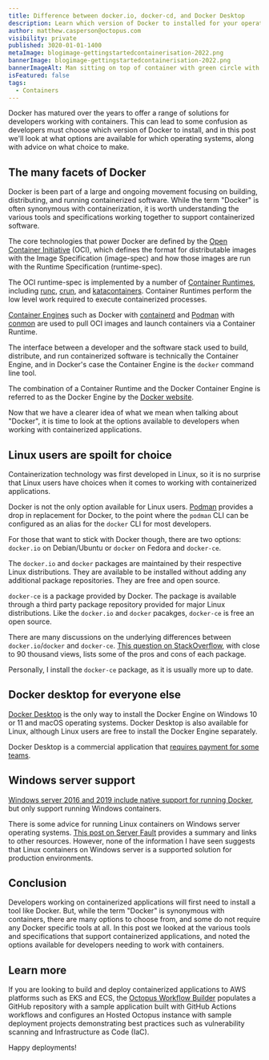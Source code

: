 ```yaml
---
title: Difference between docker.io, docker-cd, and Docker Desktop
description: Learn which version of Docker to installed for your operating system
author: matthew.casperson@octopus.com
visibility: private
published: 3020-01-01-1400
metaImage: blogimage-gettingstartedcontainerisation-2022.png
bannerImage: blogimage-gettingstartedcontainerisation-2022.png
bannerImageAlt: Man sitting on top of container with green circle with a power up icon
isFeatured: false
tags: 
  - Containers
---
```


Docker has matured over the years to offer a range of solutions for developers working with containers. This can lead to some confusion as developers must choose which version of Docker to install, and in this post we'll look at what options are available for which operating systems, along with advice on what choice to make.

## The many facets of Docker

Docker is been part of a large and ongoing movement focusing on building, distributing, and running containerized software. While the term "Docker" is often synonymous with containerization, it is worth understanding the various tools and specifications working together to support containerized software.

The core technologies that power Docker are defined by the [Open Container Initiative](https://opencontainers.org/) (OCI), which defines the format for distributable images with the Image Specification (image-spec) and how those images are run with the Runtime Specification (runtime-spec).

The OCI runtime-spec is implemented by a number of [Container Runtimes](https://developers.redhat.com/blog/2018/02/22/container-terminology-practical-introduction#container_engine), including [runc](https://github.com/opencontainers/runc), [crun](https://github.com/containers/crun), and [katacontainers](https://github.com/kata-containers/kata-containers). Container Runtimes perform the low level work required to execute containerized processes.

[Container Engines](https://developers.redhat.com/blog/2018/02/22/container-terminology-practical-introduction#container_engine) such as Docker with [containerd](https://containerd.io/) and [Podman](https://docs.podman.io/en/latest) with [conmon](https://github.com/containers/conmon) are used to pull OCI images and launch containers via a Container Runtime.

The interface between a developer and the software stack used to build, distribute, and run containerized software is technically the Container Engine, and in Docker's case the Container Engine is the `docker` command line tool.

The combination of a Container Runtime and the Docker Container Engine is referred to as the Docker Engine by the [Docker website](https://docs.docker.com/engine/).

Now that we have a clearer idea of what we mean when talking about "Docker", it is time to look at the options available to developers when working with containerized applications.

## Linux users are spoilt for choice

Containerization technology was first developed in Linux, so it is no surprise that Linux users have choices when it comes to working with containerized applications. 

Docker is not the only option available for Linux users. [Podman](https://docs.podman.io/en/latest/#) provides a drop in replacement for Docker, to the point where the `podman` CLI can be configured as an alias for the `docker` CLI for most developers.

For those that want to stick with Docker though, there are two options: `docker.io` on Debian/Ubuntu or `docker` on Fedora and `docker-ce`.

The `docker.io` and `docker` packages are maintained by their respective Linux distributions. They are available to be installed without adding any additional package repositories. They are free and open source.

`docker-ce` is a package provided by Docker. The package is available through a third party package repository provided for major Linux distributions. Like the `docker.io` and `docker` pacakges, `docker-ce` is free an open source.

There are many discussions on the underlying differences between `docker.io`/`docker` and `docker-ce`. [This question on StackOverflow](https://stackoverflow.com/questions/45023363/what-is-docker-io-in-relation-to-docker-ce-and-docker-ee-now-called-mirantis-k), with close to 90 thousand views, lists some of the pros and cons of each package.

Personally, I install the `docker-ce` package, as it is usually more up to date.

## Docker desktop for everyone else

[Docker Desktop](https://docs.docker.com/desktop/) is the only way to install the Docker Engine on Windows 10 or 11 and macOS operating systems. Docker Desktop is also available for Linux, although Linux users are free to install the Docker Engine separately.

Docker Desktop is a commercial application that [requires payment for some teams](https://docs.docker.com/subscription/#docker-desktop-license-agreement).

## Windows server support

[Windows server 2016 and 2019 include native support for running Docker](https://docs.microsoft.com/en-us/virtualization/windowscontainers/about/#the-microsoft-container-ecosystem), but only support running Windows containers.

There is some advice for running Linux containers on Windows server operating systems. [This post on Server Fault](https://serverfault.com/questions/970802/how-to-run-linux-docker-container-on-windows-server-2019/980454#980454) provides a summary and links to other resources. However, none of the information I have seen suggests that Linux containers on Windows server is a supported solution for production environments.

## Conclusion

Developers working on containerized applications will first need to install a tool like Docker. But, while the term "Docker" is synonymous with containers, there are many options to choose from, and some do not require any Docker specific tools at all. In this post we looked at the various tools and specifications that support containerized applications, and noted the options available for developers needing to work with containers.

## Learn more

If you are looking to build and deploy containerized applications to AWS platforms such as EKS and ECS, the [Octopus Workflow Builder](https://octopusworkflowbuilder.octopus.com/#/) populates a GitHub repository with a sample application built with GitHub Actions workflows and configures an Hosted Octopus instance with sample deployment projects demonstrating best practices such as vulnerability scanning and Infrastructure as Code (IaC). 

Happy deployments! 
